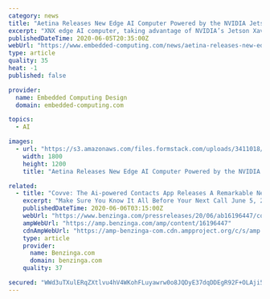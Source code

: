 ```yaml
---
category: news
title: "Aetina Releases New Edge AI Computer Powered by the NVIDIA Jetson Platform"
excerpt: "XNX edge AI computer, taking advantage of NVIDIA’s Jetson Xavier NX capabilities. This expands its range of edge AI systems built on the Jetson platform."
publishedDateTime: 2020-06-05T20:35:00Z
webUrl: "https://www.embedded-computing.com/news/aetina-releases-new-edge-ai-computer-powered-by-the-nvidia-jetson-platform"
type: article
quality: 35
heat: -1
published: false

provider:
  name: Embedded Computing Design
  domain: embedded-computing.com

topics:
  - AI

images:
  - url: "https://s3.amazonaws.com/files.formstack.com/uploads/3411018/76219803/621145947/76219803_nx_platform_release.jpg"
    width: 1800
    height: 1200
    title: "Aetina Releases New Edge AI Computer Powered by the NVIDIA Jetson Platform"

related:
  - title: "Covve: The Ai-powered Contacts App Releases A Remarkable New Feature"
    excerpt: "Make Sure You Know It All Before Your Next Call June 5, 2020 – Covve has proudly announced the launch of an exciting new feature for the"
    publishedDateTime: 2020-06-06T03:15:00Z
    webUrl: "https://www.benzinga.com/pressreleases/20/06/ab16196447/covve-the-ai-powered-contacts-app-releases-a-remarkable-new-feature"
    ampWebUrl: "https://amp.benzinga.com/amp/content/16196447"
    cdnAmpWebUrl: "https://amp-benzinga-com.cdn.ampproject.org/c/s/amp.benzinga.com/amp/content/16196447"
    type: article
    provider:
      name: Benzinga.com
      domain: benzinga.com
    quality: 37

secured: "WWd3uTXulERqZXtlvu4hV4WKohFLuyawrw0o8JQDyE37dqDDEgR92F+OLAji5l67+e/QIBAh0LuMKMOZlAVyeumFDKF4W+MNU7Khn3BVsNPMEG0JEQzBUPsfj2GMcxOphSmavivf5u4Wo1nnAvK0cofVuWokIIffyCgNygbDWQ51SLEunATs6IVzNlrHB+7o0i7TB143kVwmhd/BF96r/QSleAQrUX6iwdMNFauXATd3iCDBQBjYYQxp47JW+6iP9XXSX5tP7S84/FxcYl3u6sdpXT+qjbOEnq7NAw9iCGDl3rKBBD69YWDR1MssN47qbrkuuwsmsFzNq3PhPtRBISKawKXnus5Ux+xOv7d436diOHGe7Ya9Ya+P+Enthtd7WeDx4Cebj7y4HpaJy6zwHw1VuEVfaxYjTwikh6a0t524naYijbx/6iBdRXQ5g2mjhhCv7egUYlJRCqMz2kvcNkVFo/zBtA/YhAJY6oSEIuQ=;SkCJsoqPOjcAtqe3av/uaw=="
---
```


